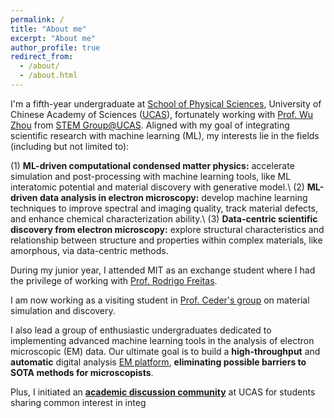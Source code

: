 ```yaml
---
permalink: /
title: "About me"
excerpt: "About me"
author_profile: true
redirect_from: 
  - /about/
  - /about.html
---
```


I'm a fifth-year undergraduate at [School of Physical Sciences](https://physics.ucas.ac.cn/index.php/en/), University of Chinese Academy of Sciences ([UCAS](https://english.ucas.ac.cn/)), fortunately working with [Prof. Wu Zhou](http://zhouwu.ucas.ac.cn/index/group/detail?id=8.html) from [STEM Group@UCAS](http://zhouwu.ucas.ac.cn/). Aligned with my goal of integrating scientific research with machine learning (ML), my interests lie in the fields (including but not limited to): 

(1) **ML-driven computational condensed matter physics:** accelerate simulation and post-processing with machine learning tools, like ML interatomic potential and material discovery with generative model.\\
(2) **ML-driven data analysis in electron microscopy:** develop machine learning techniques to improve spectral and imaging quality, track material defects, and enhance chemical characterization ability.\\
(3) **Data-centric scientific discovery from electron microscopy:** explore structural characteristics and relationship between structure and properties within complex materials, like amorphous, via data-centric methods.

During my junior year, I attended MIT as an exchange student where I had the privilege of working with [Prof. Rodrigo Freitas](https://dmse.mit.edu/people/rodrigo-freitas).

I am now working as a visiting student in [Prof. Ceder's group](https://ceder.berkeley.edu/) on material simulation and discovery.

I also lead a group of enthusiastic undergraduates dedicated to implementing advanced machine learning tools in the analysis of electron microscopic (EM) data. Our ultimate goal is to build a **high-throughput** and **automatic** digital analysis [EM platform](../assets/DeepSTEM.png), **eliminating possible barriers to SOTA methods for microscopists**.

Plus, I initiated an **[academic discussion community](../assets/Community_Wechat.png)** at UCAS for students sharing common interest in integ
